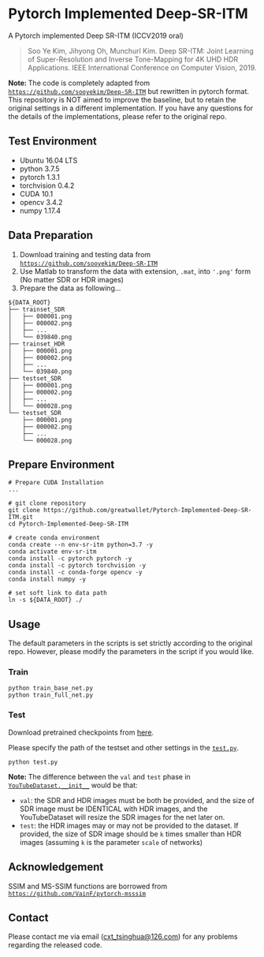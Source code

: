 # Pytorch Implemented Deep-SR-ITM
A Pytorch implemented Deep SR-ITM (ICCV2019 oral)

> Soo Ye Kim, Jihyong Oh, Munchurl Kim. Deep SR-ITM: Joint Learning of Super-Resolution and Inverse Tone-Mapping for 4K UHD HDR Applications. IEEE International Conference on Computer Vision, 2019.

<b>Note: </b> The code is completely adapted from [`https://github.com/sooyekim/Deep-SR-ITM`](https://github.com/sooyekim/Deep-SR-ITM) but rewritten in pytorch format. This repository is NOT aimed to improve the baseline, but to retain the original settings in a different implementation. If you have any questions for the details of the implementations, please refer to the original repo. 

## Test Environment
* Ubuntu 16.04 LTS
* python 3.7.5
* pytorch 1.3.1
* torchvision 0.4.2
* CUDA 10.1
* opencv 3.4.2
* numpy 1.17.4

## Data Preparation
1. Download training and testing data from [`https://github.com/sooyekim/Deep-SR-ITM`](https://github.com/sooyekim/Deep-SR-ITM)
2. Use Matlab to transform the data with extension, `.mat`, into `'.png'` form (No matter SDR or HDR images)
3. Prepare the data as following...
```
${DATA_ROOT}
├── trainset_SDR
│   ├── 000001.png
│   ├── 000002.png
│   ├── ...
│   └── 039840.png
├── trainset_HDR
│   ├── 000001.png
│   ├── 000002.png
│   ├── ...
│   └── 039840.png
├── testset_SDR
│   ├── 000001.png
│   ├── 000002.png
│   ├── ...
│   └── 000028.png
└── testset_SDR
    ├── 000001.png
    ├── 000002.png
    ├── ...
    └── 000028.png
```

## Prepare Environment
```
# Prepare CUDA Installation
...

# git clone repository
git clone https://github.com/greatwallet/Pytorch-Implemented-Deep-SR-ITM.git
cd Pytorch-Implemented-Deep-SR-ITM

# create conda environment
conda create --n env-sr-itm python=3.7 -y
conda activate env-sr-itm
conda install -c pytorch pytorch -y
conda install -c pytorch torchvision -y
conda install -c conda-forge opencv -y
conda install numpy -y

# set soft link to data path
ln -s ${DATA_ROOT} ./
```

## Usage
The default parameters in the scripts is set strictly according to the original repo. However, please modify the parameters in the script if you would like. 
### Train
```
python train_base_net.py
python train_full_net.py
```
### Test
Download pretrained checkpoints from [here](https://drive.google.com/drive/folders/1FaBiSypCLFZd4Wq1WR2mB2F6cq-H7ad6?usp=sharing).

Please specify the path of the testset and other settings in the [`test.py`](https://github.com/greatwallet/Pytorch-Implemented-Deep-SR-ITM/blob/master/test.py#L24).
```
python test.py
```

<b>Note: </b> The difference between the `val` and `test` phase in [`YouTubeDataset.__init__`](https://github.com/greatwallet/Pytorch-Implemented-Deep-SR-ITM/blob/master/dataset.py#L20) would be that:
- `val`: the SDR and HDR images must be both be provided, and the size of SDR image must be IDENTICAL with HDR images, and the YouTubeDataset will resize the SDR images for the net later on. 
- `test`: the HDR images may or may not be provided to the dataset. If provided, the size of SDR image should be `k` times smaller than HDR images (assuming `k` is the parameter `scale` of networks)

## Acknowledgement
SSIM and MS-SSIM functions are borrowed from [`https://github.com/VainF/pytorch-msssim`](https://github.com/VainF/pytorch-msssim)

## Contact
Please contact me via email (cxt_tsinghua@126.com) for any problems regarding the released code.
